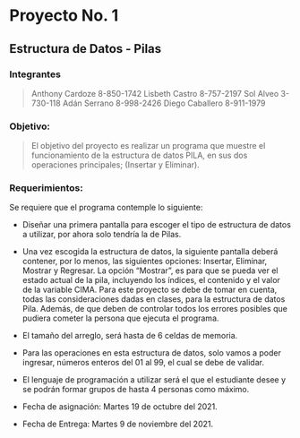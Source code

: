 # Proyecto No. 1

## Estructura de Datos - Pilas

### Integrantes

> Anthony Cardoze 8-850-1742
> Lisbeth Castro 8-757-2197
> Sol Alveo 3-730-118
> Adán Serrano 8-998-2426
> Diego Caballero 8-911-1979

### Objetivo:

> El objetivo del proyecto es realizar un programa que muestre el funcionamiento de la estructura de datos PILA, en sus dos operaciones principales; (Insertar y Eliminar).

### Requerimientos:

Se requiere que el programa contemple lo siguiente:

- Diseñar una primera pantalla para escoger el tipo de estructura de datos a utilizar, por ahora solo tendría la de Pilas.

- Una vez escogida la estructura de datos, la siguiente pantalla deberá contener, por lo menos, las siguientes opciones: Insertar, Eliminar, Mostrar y Regresar. La opción “Mostrar”, es para que se pueda ver el estado actual de la pila, incluyendo los índices, el contenido y el valor de la variable CIMA. Para este proyecto se debe de tomar en cuenta, todas las consideraciones dadas en clases, para la estructura de datos Pila. Además, de que deben de controlar todos los errores posibles que pudiera cometer la persona que ejecuta el programa.

- El tamaño del arreglo, será hasta de 6 celdas de memoria.

- Para las operaciones en esta estructura de datos, solo vamos a poder ingresar, números enteros del 01 al 99, el cual se debe de validar.

- El lenguaje de programación a utilizar será el que el estudiante desee y se podrán formar grupos de hasta 4 personas como máximo.

- Fecha de asignación: Martes 19 de octubre del 2021.

- Fecha de Entrega: Martes 9 de noviembre del 2021.
